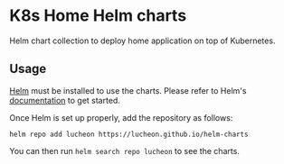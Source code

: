 # K8s Home Helm charts

Helm chart collection to deploy home application on top of Kubernetes.

## Usage

[Helm](https://helm.sh) must be installed to use the charts.
Please refer to Helm's [documentation](https://helm.sh/docs/) to get started.

Once Helm is set up properly, add the repository as follows:

```console
helm repo add lucheon https://lucheon.github.io/helm-charts
```

You can then run `helm search repo lucheon` to see the charts.
